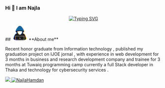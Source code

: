 ### Hi  👋 I am Najla 
<p align="center">
<a href="https://git.io/typing-svg"><img src="https://readme-typing-svg.herokuapp.com?font=Time+new+Roman&size=25&pause=1000&color=B185DB&width=435&lines=Hi+I+am+Najla+Hamdan;I+am+IT+honor+Graduate;I+am+Full+Stack+Developer;I+am+also+interesting+in+AI;See+my+projects+down" alt="Typing SVG" /></a>
  </p>
<!--  ## <picture><img src = "https://github.com/0xAbdulKhalid/0xAbdulKhalid/raw/main/assets/mdImages/about_me.gif" width = 50px></picture> **About me** -->
 ## <picture><img src = "https://github.com/0xAbdulKhalid/0xAbdulKhalid/raw/main/assets/mdImages/about_me.gif" width = 50px></picture> **About me**

Recent honor graduate from Information technology , published my graduation project on IJOE jornal , with experience in web development for 3 months in business and research development company and trainee for 3 months at Tuwaiq programming camp currently a full Stack developer in Thaka and technology for cybersecurity services .
<!--
**NajlaHamdan/NajlaHamdan** is a ✨ _special_ ✨ repository because its `README.md` (this file) appears on your GitHub profile.
[alt text](./images/waves.svg)

Here are some ideas to get you started:

- 🔭 I’m currently working on ...
- 🌱 I’m currently learning ...
- 👯 I’m looking to collaborate on ...
- 🤔 I’m looking for help with ...
- 💬 Ask me about ...
- 📫 How to reach me: ...
- 😄 Pronouns: ...
- ⚡ Fun fact: ...
-->

<a href="https://github.com/0xabdulkhalid/">
  <img src="https://github-readme-stats.vercel.app/api?username=NajlaHamdan&include_all_commits=true&count_private=true&show_icons=true&line_height=20&title_color=B185DBFF&icon_color=B185DBFF&text_color=B185DBFF&bg_color=0,000000,130F40" width="450"/>
  <img src="https://github-readme-stats.vercel.app/api/top-langs?username=NajlaHamdan&show_icons=true&locale=en&layout=compact&line_height=20&title_color=B185DBFF&icon_color=ffc2e2&text_color=B185DBFF&bg_color=0,000000,130F40" width="375"  alt="NajlaHamdan"/>

</a>

